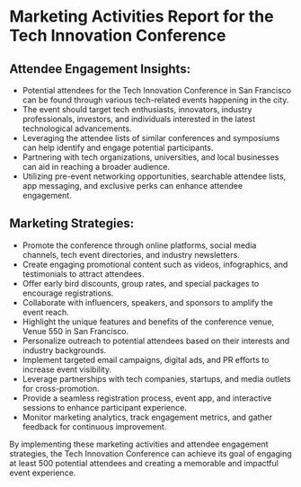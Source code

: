 # Marketing Activities Report for the Tech Innovation Conference

## Attendee Engagement Insights:
- Potential attendees for the Tech Innovation Conference in San Francisco can be found through various tech-related events happening in the city.
- The event should target tech enthusiasts, innovators, industry professionals, investors, and individuals interested in the latest technological advancements.
- Leveraging the attendee lists of similar conferences and symposiums can help identify and engage potential participants.
- Partnering with tech organizations, universities, and local businesses can aid in reaching a broader audience.
- Utilizing pre-event networking opportunities, searchable attendee lists, app messaging, and exclusive perks can enhance attendee engagement.

## Marketing Strategies:
- Promote the conference through online platforms, social media channels, tech event directories, and industry newsletters.
- Create engaging promotional content such as videos, infographics, and testimonials to attract attendees.
- Offer early bird discounts, group rates, and special packages to encourage registrations.
- Collaborate with influencers, speakers, and sponsors to amplify the event reach.
- Highlight the unique features and benefits of the conference venue, Venue 550 in San Francisco.
- Personalize outreach to potential attendees based on their interests and industry backgrounds.
- Implement targeted email campaigns, digital ads, and PR efforts to increase event visibility.
- Leverage partnerships with tech companies, startups, and media outlets for cross-promotion.
- Provide a seamless registration process, event app, and interactive sessions to enhance participant experience.
- Monitor marketing analytics, track engagement metrics, and gather feedback for continuous improvement.

By implementing these marketing activities and attendee engagement strategies, the Tech Innovation Conference can achieve its goal of engaging at least 500 potential attendees and creating a memorable and impactful event experience.